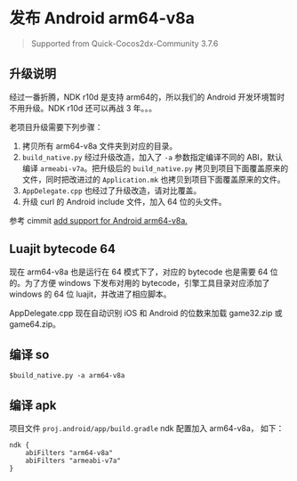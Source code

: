 # 发布 Android arm64-v8a

> Supported from Quick-Cocos2dx-Community 3.7.6

## 升级说明

经过一番折腾，NDK r10d 是支持 arm64的，所以我们的 Android 开发环境暂时不用升级。NDK r10d 还可以再战 3 年。。。

老项目升级需要下列步骤：

1. 拷贝所有 arm64-v8a 文件夹到对应的目录。
2. `build_native.py` 经过升级改造，加入了 `-a` 参数指定编译不同的 ABI，默认编译 `armeabi-v7a`。把升级后的 `build_native.py` 拷贝到项目下面覆盖原来的文件，同时把改进过的 `Application.mk` 也拷贝到项目下面覆盖原来的文件。
3. `AppDelegate.cpp` 也经过了升级改造，请对比覆盖。
4. 升级 curl 的 Android include 文件，加入 64 位的头文件。

参考 cimmit [add support for Android arm64-v8a.](https://github.com/u0u0/Quick-Cocos2dx-Community/commit/a2dd46e10978aa9327eb9570bd9b12b5ca3b9458)

## Luajit bytecode 64

现在 arm64-v8a 也是运行在 64 模式下了，对应的 bytecode 也是需要 64 位的。为了方便 windows 下发布对用的 bytecode，引擎工具目录对应添加了 windows 的 64 位 luajit，并改进了相应脚本。

AppDelegate.cpp 现在自动识别 iOS 和 Android 的位数来加载 game32.zip 或 game64.zip。

## 编译 so

```
$build_native.py -a arm64-v8a
```

## 编译 apk

项目文件 `proj.android/app/build.gradle` ndk 配置加入 arm64-v8a， 如下：

```
ndk {
	abiFilters "arm64-v8a"
	abiFilters "armeabi-v7a"
}
```